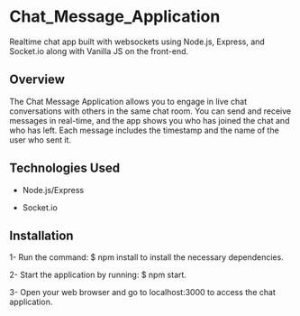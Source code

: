 # Chat_Message_Application

Realtime chat app built with websockets using Node.js, Express, and Socket.io along with Vanilla JS on the front-end.

## Overview

The Chat Message Application allows you to engage in live chat conversations with others in the same chat room. You can send and receive messages in real-time, and the app shows you who has joined the chat and who has left. Each message includes the timestamp and the name of the user who sent it.

## Technologies Used

- Node.js/Express

- Socket.io


## Installation

1- Run the command: $ npm install to install the necessary dependencies.

2- Start the application by running: $ npm start.

3- Open your web browser and go to localhost:3000 to access the chat application.

